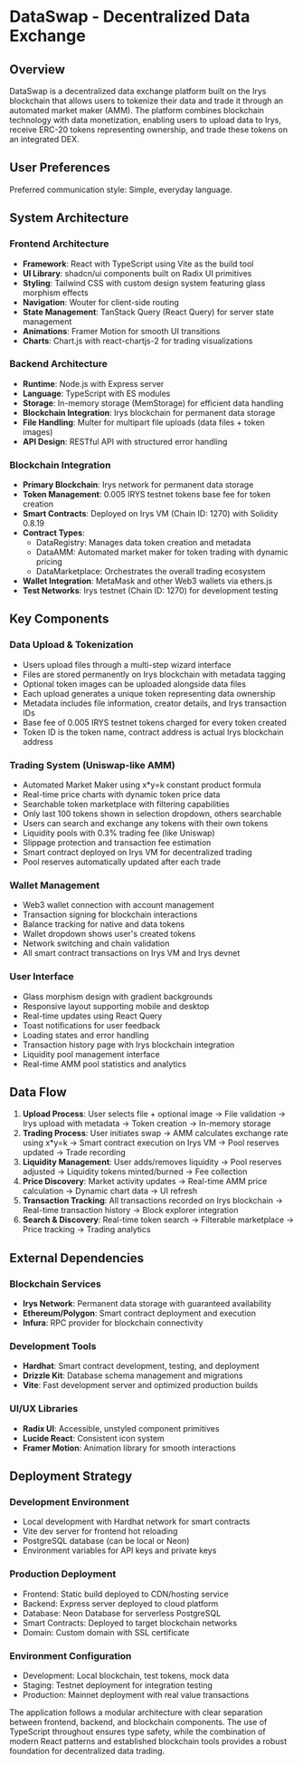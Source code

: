 # DataSwap - Decentralized Data Exchange

## Overview

DataSwap is a decentralized data exchange platform built on the Irys blockchain that allows users to tokenize their data and trade it through an automated market maker (AMM). The platform combines blockchain technology with data monetization, enabling users to upload data to Irys, receive ERC-20 tokens representing ownership, and trade these tokens on an integrated DEX.

## User Preferences

Preferred communication style: Simple, everyday language.

## System Architecture

### Frontend Architecture
- **Framework**: React with TypeScript using Vite as the build tool
- **UI Library**: shadcn/ui components built on Radix UI primitives
- **Styling**: Tailwind CSS with custom design system featuring glass morphism effects
- **Navigation**: Wouter for client-side routing
- **State Management**: TanStack Query (React Query) for server state management
- **Animations**: Framer Motion for smooth UI transitions
- **Charts**: Chart.js with react-chartjs-2 for trading visualizations

### Backend Architecture
- **Runtime**: Node.js with Express server
- **Language**: TypeScript with ES modules
- **Storage**: In-memory storage (MemStorage) for efficient data handling
- **Blockchain Integration**: Irys blockchain for permanent data storage
- **File Handling**: Multer for multipart file uploads (data files + token images)
- **API Design**: RESTful API with structured error handling

### Blockchain Integration
- **Primary Blockchain**: Irys network for permanent data storage
- **Token Management**: 0.005 IRYS testnet tokens base fee for token creation
- **Smart Contracts**: Deployed on Irys VM (Chain ID: 1270) with Solidity 0.8.19
- **Contract Types**: 
  - DataRegistry: Manages data token creation and metadata
  - DataAMM: Automated market maker for token trading with dynamic pricing
  - DataMarketplace: Orchestrates the overall trading ecosystem
- **Wallet Integration**: MetaMask and other Web3 wallets via ethers.js
- **Test Networks**: Irys testnet (Chain ID: 1270) for development testing

## Key Components

### Data Upload & Tokenization
- Users upload files through a multi-step wizard interface
- Files are stored permanently on Irys blockchain with metadata tagging
- Optional token images can be uploaded alongside data files
- Each upload generates a unique token representing data ownership
- Metadata includes file information, creator details, and Irys transaction IDs
- Base fee of 0.005 IRYS testnet tokens charged for every token created
- Token ID is the token name, contract address is actual Irys blockchain address

### Trading System (Uniswap-like AMM)
- Automated Market Maker using x*y=k constant product formula
- Real-time price charts with dynamic token price data
- Searchable token marketplace with filtering capabilities
- Only last 100 tokens shown in selection dropdown, others searchable
- Users can search and exchange any tokens with their own tokens
- Liquidity pools with 0.3% trading fee (like Uniswap)
- Slippage protection and transaction fee estimation
- Smart contract deployed on Irys VM for decentralized trading
- Pool reserves automatically updated after each trade

### Wallet Management
- Web3 wallet connection with account management
- Transaction signing for blockchain interactions
- Balance tracking for native and data tokens
- Wallet dropdown shows user's created tokens
- Network switching and chain validation
- All smart contract transactions on Irys VM and Irys devnet

### User Interface
- Glass morphism design with gradient backgrounds
- Responsive layout supporting mobile and desktop
- Real-time updates using React Query
- Toast notifications for user feedback
- Loading states and error handling
- Transaction history page with Irys blockchain integration
- Liquidity pool management interface
- Real-time AMM pool statistics and analytics

## Data Flow

1. **Upload Process**: User selects file + optional image → File validation → Irys upload with metadata → Token creation → In-memory storage
2. **Trading Process**: User initiates swap → AMM calculates exchange rate using x*y=k → Smart contract execution on Irys VM → Pool reserves updated → Trade recording
3. **Liquidity Management**: User adds/removes liquidity → Pool reserves adjusted → Liquidity tokens minted/burned → Fee collection
4. **Price Discovery**: Market activity updates → Real-time AMM price calculation → Dynamic chart data → UI refresh
5. **Transaction Tracking**: All transactions recorded on Irys blockchain → Real-time transaction history → Block explorer integration
6. **Search & Discovery**: Real-time token search → Filterable marketplace → Price tracking → Trading analytics

## External Dependencies

### Blockchain Services
- **Irys Network**: Permanent data storage with guaranteed availability
- **Ethereum/Polygon**: Smart contract deployment and execution
- **Infura**: RPC provider for blockchain connectivity

### Development Tools
- **Hardhat**: Smart contract development, testing, and deployment
- **Drizzle Kit**: Database schema management and migrations
- **Vite**: Fast development server and optimized production builds

### UI/UX Libraries
- **Radix UI**: Accessible, unstyled component primitives
- **Lucide React**: Consistent icon system
- **Framer Motion**: Animation library for smooth interactions

## Deployment Strategy

### Development Environment
- Local development with Hardhat network for smart contracts
- Vite dev server for frontend hot reloading
- PostgreSQL database (can be local or Neon)
- Environment variables for API keys and private keys

### Production Deployment
- Frontend: Static build deployed to CDN/hosting service
- Backend: Express server deployed to cloud platform
- Database: Neon Database for serverless PostgreSQL
- Smart Contracts: Deployed to target blockchain networks
- Domain: Custom domain with SSL certificate

### Environment Configuration
- Development: Local blockchain, test tokens, mock data
- Staging: Testnet deployment for integration testing
- Production: Mainnet deployment with real value transactions

The application follows a modular architecture with clear separation between frontend, backend, and blockchain components. The use of TypeScript throughout ensures type safety, while the combination of modern React patterns and established blockchain tools provides a robust foundation for decentralized data trading.